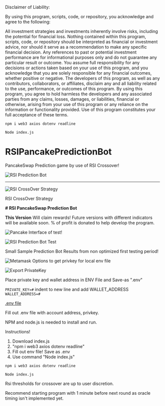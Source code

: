 

Disclaimer of Liability:

By using this program, scripts, code, or repository, you acknowledge and agree to the following:

All investment strategies and investments inherently involve risks, including the potential for financial loss.
Nothing contained within this program, scripts, code, or repository should be interpreted as financial or investment advice, nor should it serve as a recommendation to make any specific financial decision.
Any references to past or potential investment performance are for informational purposes only and do not guarantee any particular result or outcome.
You assume full responsibility for any decisions or actions taken based on your use of this program, and you acknowledge that you are solely responsible for any financial outcomes, whether positive or negative.
The developers of this program, as well as any contributors, collaborators, or affiliates, disclaim any and all liability related to the use, performance, or outcomes of this program.
By using this program, you agree to hold harmless the developers and any associated parties from any claims, losses, damages, or liabilities, financial or otherwise, arising from your use of this program or any reliance on the information or functionality provided.
Use of this program constitutes your full acceptance of these terms.

`npm i web3 axios dotenv readline`

`Node index.js`


# RSIPancakePredictionBot
PancakeSwap Prediction game by use of RSI Crossover!

![RSI Prediction Bot](https://github.com/DGCrypto/RSIPancakePredictionBot/blob/main/IMG_0183.jpg)
***

![RSI CrossOver Strategy](https://github.com/DGCrypto/RSIPancakePredictionBot/blob/main/E3BFD33A-8C91-464E-ABDE-D0A574A74786.jpeg)

RSI CrossOver Strategy

**# RSI PancakeSwap Prediction Bot**


**This Version** Will claim rewards! 
Future versions with different indicators will be available soon.
 % of profit is donated to help develop the program.




![Pancake Interface of test!](https://github.com/DGCrypto/RSIPancakePredictionBot/blob/main/RSIPredPancake.png)

![RSI Prediction Bot Test](https://github.com/DGCrypto/RSIPancakePredictionBot/blob/main/predbottest.PNG)

Small Sample Prediction Bot Results from non optimized first testing period!

![Metamask Options to get privkey for local env file](https://github.com/DGCrypto/RSIPancakePredictionBot/blob/main/options.PNG)

![Export PrivateKey](https://github.com/DGCrypto/RSIPancakePredictionBot/blob/main/exportprivkey.PNG)

Place private key and wallet address in ENV File and Save-as ".env"

`PRIVATE_KEY=#` indent to new line and add WALLET_ADDRESS
`WALLET_ADDRESS=#`

[.env file](https://github.com/DGCrypto/RSIPancakePredictionBot/blob/main/.env.example)

Fill out .env file with account address, privkey.


NPM and node.js is needed to install and run.


Instructions!

1.   Download index.js
2.   "npm i web3 axios dotenv readline"
3.   Fill out env file! Save as .env
4.   Use command "Node index.js"

`npm i web3 axios dotenv readline`

`Node index.js`


Rsi thresholds for crossover are up to user discretion.

Recommend starting program with 1 minute before next round as oracle timing isn't implemented yet.
